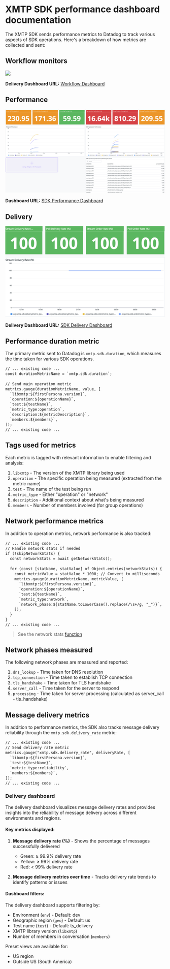 # XMTP SDK performance dashboard documentation

The XMTP SDK sends performance metrics to Datadog to track various aspects of SDK operations. Here's a breakdown of how metrics are collected and sent:

## Workflow monitors

![](/media/monitors.png)

**Delivery Dashboard URL:** [Workflow Dashboard](https://app.datadoghq.com/dashboard/9we-bpa-nzf?fromUser=false&p=1&from_ts=1741437030591&to_ts=1741440630591&live=true)

## Performance

![](/media/ts_performance.png)

**Dashboard URL:** [SDK Performance Dashboard](https://app.datadoghq.com/dashboard/9z2-in4-3we/)

## Delivery

![](/media/ts_delivery.png)

**Delivery Dashboard URL:** [SDK Delivery Dashboard](https://app.datadoghq.com/dashboard/pm2-3j8-yc5)

## Performance duration metric

The primary metric sent to Datadog is `xmtp.sdk.duration`, which measures the time taken for various SDK operations.

```tsx
// ... existing code ...
const durationMetricName = `xmtp.sdk.duration`;

// Send main operation metric
metrics.gauge(durationMetricName, value, [
  `libxmtp:${firstPersona.version}`,
  `operation:${operationName}`,
  `test:${testName}`,
  `metric_type:operation`,
  `description:${metricDescription}`,
  `members:${members}`,
]);
// ... existing code ...
```

## Tags used for metrics

Each metric is tagged with relevant information to enable filtering and analysis:

1. `libxmtp` - The version of the XMTP library being used
2. `operation` - The specific operation being measured (extracted from the metric name)
3. `test` - The name of the test being run
4. `metric_type` - Either "operation" or "network"
5. `description` - Additional context about what's being measured
6. `members` - Number of members involved (for group operations)

## Network performance metrics

In addition to operation metrics, network performance is also tracked:

```tsx
// ... existing code ...
// Handle network stats if needed
if (!skipNetworkStats) {
  const networkStats = await getNetworkStats();

  for (const [statName, statValue] of Object.entries(networkStats)) {
    const metricValue = statValue * 1000; // Convert to milliseconds
    metrics.gauge(durationMetricName, metricValue, [
      `libxmtp:${firstPersona.version}`,
      `operation:${operationName}`,
      `test:${testName}`,
      `metric_type:network`,
      `network_phase:${statName.toLowerCase().replace(/\s+/g, "_")}`,
    ]);
  }
}
// ... existing code ...
```

> See the network stats [function](/helpers/datadog.ts)

## Network phases measured

The following network phases are measured and reported:

1. `dns_lookup` - Time taken for DNS resolution
2. `tcp_connection` - Time taken to establish TCP connection
3. `tls_handshake` - Time taken for TLS handshake
4. `server_call` - Time taken for the server to respond
5. `processing` - Time taken for server processing (calculated as server_call - tls_handshake)

## Message delivery metrics

In addition to performance metrics, the SDK also tracks message delivery reliability through the `xmtp.sdk.delivery_rate` metric:

```tsx
// ... existing code ...
// Send delivery rate metric
metrics.gauge("xmtp.sdk.delivery_rate", deliveryRate, [
  `libxmtp:${firstPersona.version}`,
  `test:${testName}`,
  `metric_type:reliability`,
  `members:${members}`,
]);
// ... existing code ...
```

### Delivery dashboard

The delivery dashboard visualizes message delivery rates and provides insights into the reliability of message delivery across different environments and regions.

#### Key metrics displayed:

1. **Message delivery rate (%)** - Shows the percentage of messages successfully delivered

   - Green: ≥ 99.9% delivery rate
   - Yellow: ≥ 99% delivery rate
   - Red: < 99% delivery rate

2. **Message delivery metrics over time** - Tracks delivery rate trends to identify patterns or issues

#### Dashboard filters:

The delivery dashboard supports filtering by:

- Environment (`env`) - Default: dev
- Geographic region (`geo`) - Default: us
- Test name (`test`) - Default: ts_delivery
- XMTP library version (`libxmtp`)
- Number of members in conversation (`members`)

Preset views are available for:

- US region
- Outside US (South America)
